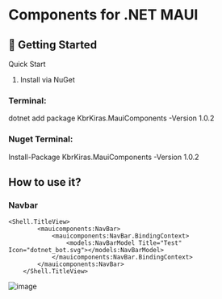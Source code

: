 # Components for .NET MAUI
## 🚀 Getting Started
Quick Start
1. Install via NuGet
### Terminal:
dotnet add package KbrKiras.MauiComponents -Version 1.0.2

### Nuget Terminal:
Install-Package KbrKiras.MauiComponents -Version 1.0.2

## How to use it?
### Navbar
```
<Shell.TitleView>
        <mauicomponents:NavBar>
            <mauicomponents:NavBar.BindingContext>
                <models:NavBarModel Title="Test" Icon="dotnet_bot.svg"></models:NavBarModel>
            </mauicomponents:NavBar.BindingContext>
        </mauicomponents:NavBar>
    </Shell.TitleView>
```

![image](https://user-images.githubusercontent.com/41776940/191427413-be149d96-a95c-41cd-bf94-851b0481ec82.png)

